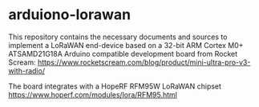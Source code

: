 # arduiono-lorawan
This repository contains the necessary documents and sources to implement a LoRaWAN end-device based on a 32-bit ARM Cortex M0+ ATSAMD21G18A Arduino compatible development board from Rocket Scream: https://www.rocketscream.com/blog/product/mini-ultra-pro-v3-with-radio/

The board integrates with a HopeRF RFM95W LoRaWAN chipset https://www.hoperf.com/modules/lora/RFM95.html
